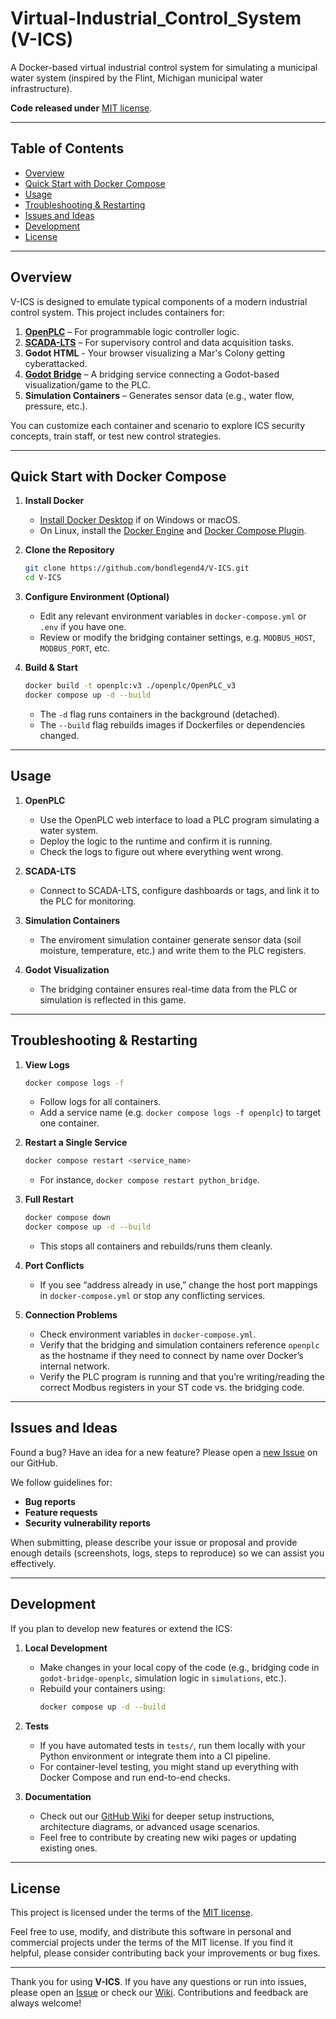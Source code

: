 # Virtual-Industrial_Control_System (V-ICS)

A Docker-based virtual industrial control system for simulating a municipal water system (inspired by the Flint, Michigan municipal water infrastructure).

**Code released under** [MIT license](https://github.com/bondlegend4/V-ICS/blob/main/LICENSE).

---

## Table of Contents

- [Overview](#overview)  
- [Quick Start with Docker Compose](#quick-start-with-docker-compose)  
- [Usage](#usage)  
- [Troubleshooting & Restarting](#troubleshooting--restarting)  
- [Issues and Ideas](#issues-and-ideas)  
- [Development](#development)  
- [License](#license)

---

## Overview

V-ICS is designed to emulate typical components of a modern industrial control system. This project includes containers for:

1. [**OpenPLC**](http://localhost:8082/login) – For programmable logic controller logic.  
2. [**SCADA-LTS**](http://localhost:8080/Scada-LTS/login.htm#/watch-list) – For supervisory control and data acquisition tasks.
3. **Godot HTML** - Your browser visualizing a Mar's Colony getting cyberattacked.
4. [**Godot Bridge**](http://localhost:5001/status) – A bridging service connecting a Godot-based visualization/game to the PLC.  
5. **Simulation Containers** – Generates sensor data (e.g., water flow, pressure, etc.).

You can customize each container and scenario to explore ICS security concepts, train staff, or test new control strategies.

---

## Quick Start with Docker Compose

1. **Install Docker**  
   - [Install Docker Desktop](https://www.docker.com/products/docker-desktop) if on Windows or macOS.  
   - On Linux, install the [Docker Engine](https://docs.docker.com/engine/install/) and [Docker Compose Plugin](https://docs.docker.com/compose/install/).

2. **Clone the Repository**  
   ```bash
   git clone https://github.com/bondlegend4/V-ICS.git
   cd V-ICS
   ```

3. **Configure Environment (Optional)**  
   - Edit any relevant environment variables in `docker-compose.yml` or `.env` if you have one.  
   - Review or modify the bridging container settings, e.g. `MODBUS_HOST`, `MODBUS_PORT`, etc.

4. **Build & Start**  
   ```bash
   docker build -t openplc:v3 ./openplc/OpenPLC_v3
   docker compose up -d --build
   ```
   - The `-d` flag runs containers in the background (detached).  
   - The `--build` flag rebuilds images if Dockerfiles or dependencies changed.  

---

## Usage

1. **OpenPLC**  
   - Use the OpenPLC web interface to load a PLC program simulating a water system.  
   - Deploy the logic to the runtime and confirm it is running.
   - Check the logs to figure out where everything went wrong. 

2. **SCADA-LTS**  
   - Connect to SCADA-LTS, configure dashboards or tags, and link it to the PLC for monitoring.

3. **Simulation Containers**
   - The enviroment simulation container generate sensor data (soil moisture, temperature, etc.) and write them to the PLC registers.

4. **Godot Visualization**   
   - The bridging container ensures real-time data from the PLC or simulation is reflected in this game.

---

## Troubleshooting & Restarting

1. **View Logs**  
   ```bash
   docker compose logs -f
   ```
   - Follow logs for all containers.  
   - Add a service name (e.g. `docker compose logs -f openplc`) to target one container.

2. **Restart a Single Service**  
   ```bash
   docker compose restart <service_name>
   ```
   - For instance, `docker compose restart python_bridge`.

3. **Full Restart**  
   ```bash
   docker compose down
   docker compose up -d --build
   ```
   - This stops all containers and rebuilds/runs them cleanly.

4. **Port Conflicts**  
   - If you see “address already in use,” change the host port mappings in `docker-compose.yml` or stop any conflicting services.

5. **Connection Problems**  
   - Check environment variables in `docker-compose.yml`.  
   - Verify that the bridging and simulation containers reference `openplc` as the hostname if they need to connect by name over Docker’s internal network.  
   - Verify the PLC program is running and that you’re writing/reading the correct Modbus registers in your ST code vs. the bridging code.

---

## Issues and Ideas

Found a bug? Have an idea for a new feature? Please open a [new Issue](https://github.com/bondlegend4/V-ICS/issues) on our GitHub.

We follow guidelines for:

- **Bug reports**  
- **Feature requests**  
- **Security vulnerability reports**  

When submitting, please describe your issue or proposal and provide enough details (screenshots, logs, steps to reproduce) so we can assist you effectively.

---

## Development

If you plan to develop new features or extend the ICS:

1. **Local Development**  
   - Make changes in your local copy of the code (e.g., bridging code in `godot-bridge-openplc`, simulation logic in `simulations`, etc.).  
   - Rebuild your containers using:
     ```bash
     docker compose up -d --build
     ```
2. **Tests**  
   - If you have automated tests in `tests/`, run them locally with your Python environment or integrate them into a CI pipeline.  
   - For container-level testing, you might stand up everything with Docker Compose and run end-to-end checks.

3. **Documentation**  
   - Check out our [GitHub Wiki](https://github.com/bondlegend4/V-ICS/wiki) for deeper setup instructions, architecture diagrams, or advanced usage scenarios.  
   - Feel free to contribute by creating new wiki pages or updating existing ones.

---

## License

This project is licensed under the terms of the [MIT license](https://github.com/bondlegend4/V-ICS/blob/main/LICENSE).  

Feel free to use, modify, and distribute this software in personal and commercial projects under the terms of the MIT license. If you find it helpful, please consider contributing back your improvements or bug fixes.

---

Thank you for using **V-ICS**. If you have any questions or run into issues, please open an [Issue](https://github.com/bondlegend4/V-ICS/issues) or check our [Wiki](https://github.com/bondlegend4/V-ICS/wiki). Contributions and feedback are always welcome!
